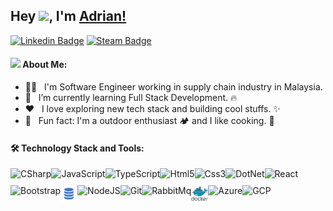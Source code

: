 ## Hey <img src="https://media.giphy.com/media/hvRJCLFzcasrR4ia7z/giphy.gif" width="27">, I'm [Adrian!](https://github.com/adrian95c/)

<!-- https://devicon.dev/ for icons -->
<!-- Social -->
[![Linkedin Badge](https://img.shields.io/badge/-LinkedIn-0e76a8?style=flat-square&logo=Linkedin&logoColor=white)](https://www.linkedin.com/in/kok-wei-chin-045a55186/)
[![Steam Badge](https://img.shields.io/badge/-Steam-2a475e?style=flat-square&logo=Steam&logoColor=white)](https://steamcommunity.com/profiles/76561198336338436/) 

#### <img src="https://media.giphy.com/media/WUlplcMpOCEmTGBtBW/giphy.gif" width="27"> About Me:
- 👨‍💻 &nbsp; I'm Software Engineer working in supply chain industry in Malaysia.
- 🚀 &nbsp; I’m currently learning Full Stack Development. 🔥
- ❤️ &nbsp; I love exploring new tech stack and building cool stuffs. ✨
- 👾 &nbsp; Fun fact: I'm a outdoor enthusiast 🏕️ and I like cooking. 🥪

#### 🛠️ Technology Stack and Tools:
<!-- Programming Languages -->
  <img height="27" align="left" alt="CSharp" title="C#" src="https://cdn.jsdelivr.net/gh/devicons/devicon/icons/csharp/csharp-original.svg" />
  <img height="27" align="left" alt="JavaScript" title="JavaScript" src="https://cdn.jsdelivr.net/gh/devicons/devicon/icons/javascript/javascript-original.svg" />
  <img height="27" align="left" alt="TypeScript" title="TypeScript" src="https://cdn.jsdelivr.net/gh/devicons/devicon/icons/typescript/typescript-original.svg" />
  <img height="27" align="left" alt="Html5" title="HTML5" src="https://cdn.jsdelivr.net/gh/devicons/devicon/icons/html5/html5-original-wordmark.svg" />
  <img height="27" align="left" alt="Css3" title="CSS3" src="https://cdn.jsdelivr.net/gh/devicons/devicon/icons/css3/css3-original-wordmark.svg" />

<!-- Frameworks & Libraries -->
  <img height="27" align="left" alt="DotNet" title=".NET" src="https://cdn.jsdelivr.net/gh/devicons/devicon/icons/dot-net/dot-net-plain-wordmark.svg" />
  <img height="27" align="left" alt="React" title="React.js" src="https://cdn.jsdelivr.net/gh/devicons/devicon/icons/react/react-original.svg" />
  <img height="27" align="left" alt="Bootstrap" title="Bootstrap" src="https://cdn.jsdelivr.net/gh/devicons/devicon/icons/bootstrap/bootstrap-plain.svg" />      

<!-- Databases & Clouds -->
  <img height="27" align="left" alt="MSSQL" title="Microsoft SQL" src="https://raw.githubusercontent.com/github/explore/80688e429a7d4ef2fca1e82350fe8e3517d3494d/topics/sql/sql.png" />

<!-- Softwares & Tools -->
  <img height="27" align="left" alt="NodeJS" title="Node.js" src="https://cdn.jsdelivr.net/gh/devicons/devicon/icons/nodejs/nodejs-plain.svg" />
  <img height="27" align="left" alt="Git" title="Git" src="https://cdn.jsdelivr.net/gh/devicons/devicon/icons/git/git-original.svg" />
  <img height="27" align="left" alt="RabbitMq" title="RabbitMq" src="https://www.vectorlogo.zone/logos/rabbitmq/rabbitmq-icon.svg"/>
  <img height="27" align="left" alt="Docker" title="Docker" src="https://raw.githubusercontent.com/devicons/devicon/master/icons/docker/docker-original-wordmark.svg" />
  <img height="27" align="left" alt="Azure" title="Microsoft Azure" src="https://www.vectorlogo.zone/logos/microsoft_azure/microsoft_azure-icon.svg" />
  <img height="27" align="left" alt="GCP" title="Google Cloud" src="https://www.vectorlogo.zone/logos/google_cloud/google_cloud-icon.svg" />
